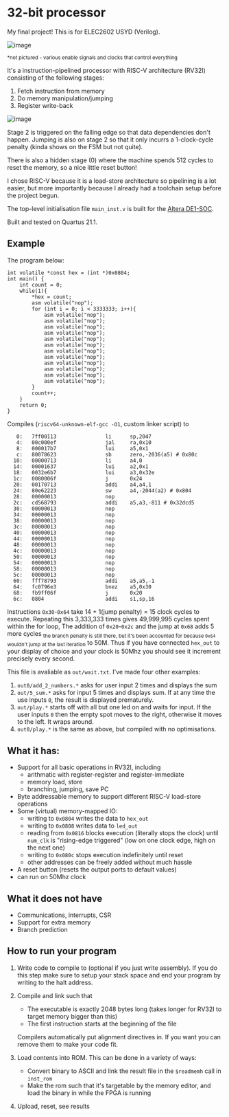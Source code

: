 # 32-bit processor
My final project! This is for ELEC2602 USYD (Verilog).

![image](https://github.com/AbacusIsMad/elec2602-g1/assets/101756598/53a567d2-f374-4548-b823-581d3d935755)

<sub>*not pictured - various enable signals and clocks that control everything</sub>

It's a instruction-pipelined processor with RISC-V architecture (RV32I) consisting of the following stages:

1. Fetch instruction from memory
2. Do memory manipulation/jumping
3. Register write-back

![image](https://github.com/AbacusIsMad/elec2602-g1/assets/101756598/572aaf40-2b99-4e72-8a81-040c03c18c3c)

Stage 2 is triggered on the falling edge so that data dependencies don't happen. Jumping is also on stage 2 so that it only incurrs a 1-clock-cycle penalty (kinda shows on the FSM but not quite).

There is also a hidden stage (0) where the machine spends 512 cycles to reset the memory, so a nice little reset button!

I chose RISC-V because it is a load-store architecture so pipelining is a lot easier, but more importantly because I already had a toolchain setup before the project begun.

The top-level initialisation file `main_inst.v` is built for the [Altera DE1-SOC](http://de1-soc.terasic.com/).

Built and tested on Quartus 21.1.

## Example

The program below:
```
int volatile *const hex = (int *)0x0804;
int main() {
	int count = 0;
	while(1){
		*hex = count;
		asm volatile("nop");
		for (int i = 0; i < 3333333; i++){
			asm volatile("nop");
			asm volatile("nop");
			asm volatile("nop");
			asm volatile("nop");
			asm volatile("nop");
			asm volatile("nop");
			asm volatile("nop");
			asm volatile("nop");
			asm volatile("nop");
			asm volatile("nop");
			asm volatile("nop");
			asm volatile("nop");
		}
		count++;
	}
	return 0;
}
```
Compiles (`riscv64-unknown-elf-gcc -O1`, custom linker script) to
```
   0:   7ff00113                li      sp,2047
   4:   00c000ef                jal     ra,0x10
   8:   000017b7                lui     a5,0x1
   c:   80078623                sb      zero,-2036(a5) # 0x80c
  10:   00000713                li      a4,0
  14:   00001637                lui     a2,0x1
  18:   0032e6b7                lui     a3,0x32e
  1c:   0080006f                j       0x24
  20:   00170713                addi    a4,a4,1
  24:   80e62223                sw      a4,-2044(a2) # 0x804
  28:   00000013                nop
  2c:   cd568793                addi    a5,a3,-811 # 0x32dcd5
  30:   00000013                nop
  34:   00000013                nop
  38:   00000013                nop
  3c:   00000013                nop
  40:   00000013                nop
  44:   00000013                nop
  48:   00000013                nop
  4c:   00000013                nop
  50:   00000013                nop
  54:   00000013                nop
  58:   00000013                nop
  5c:   00000013                nop
  60:   fff78793                addi    a5,a5,-1
  64:   fc0796e3                bnez    a5,0x30
  68:   fb9ff06f                j       0x20
  6c:   0804                    addi    s1,sp,16
```
Instructions `0x30`-`0x64` take 14 + 1(jump penalty) = 15 clock cycles to execute. Repeating this 3,333,333 times gives 49,999,995 cycles spent within the for loop, The addition of `0x20`-`0x2c` and the jump at `0x68` adds 5 more cycles <sub>the branch penalty is still there, but it's been accounted for because `0x64` wouldn't jump at the last iteration</sub> to 50M. Thus if you have connected `hex_out` to your display of choice and your clock is 50Mhz you should see it increment precisely every second.

This file is avaliable as `out/wait.txt`. I've made four other examples:
1. `out0/add_2_numbers.*` asks for user input 2 times and displays the sum
2. `out/5_sum.*` asks for input 5 times and displays sum. If at any time the use inputs `0`, the result is displayed prematurely.
3. `out/play.*` starts off with all but one led on and waits for input. If the user inputs `0` then the empty spot moves to the right, otherwise it moves to the left. It wraps around.
4. `out0/play.*` is the same as above, but compiled with no optimisations.

## What it has:
* Support for all basic operations in RV32I, including
    * arithmatic with register-register and register-immediate
    * memory load, store
    * branching, jumping, save PC
* Byte addressable memory to support different RISC-V load-store operations
* Some (virtual) memory-mapped IO:
    * writing to `0x0804` writes the data to `hex_out` 
    * writing to `0x0808` writes data to `led_out`
    * reading from `0x0816` blocks execution (literally stops the clock) until `num_clk` is "rising-edge triggered" (low on one clock edge, high on the next one)
    * writing to `0x080c` stops execution indefinitely until reset
    * other addresses can be freely added without much hassle
* A reset button (resets the output ports to default values)
* can run on 50Mhz clock

## What it does not have
* Communications, interrupts, CSR
* Support for extra memory
* Branch prediction

## How to run your program
1. Write code to compile to (optional if you just write assembly). If you do this step make sure to setup your stack space and end your program by writing to the halt address.
2. Compile and link such that
    * The executable is exactly 2048 bytes long (takes longer for RV32I to target memory bigger than this)
    * The first instruction starts at the beginning of the file

    Compilers automatically put alignment directives in. If you want you can remove them to make your code fit.
3. Load contents into ROM. This can be done in a variety of ways:
    * Convert binary to ASCII and link the result file in the `$readmemh` call in `inst_rom`
    * Make the rom such that it's targetable by the memory editor, and load the binary in while the FPGA is running
4. Upload, reset, see results
